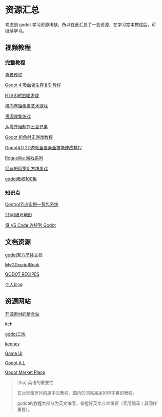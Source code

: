 # 资源汇总

考虑到 godot 学习资源稀缺，所以在此汇总了一些资源，在学习完本教程后，可继续学习。

## 视频教程

### 完整教程

[勇者传说](https://www.bilibili.com/video/BV1SP411m7aj/?spm_id_from=333.999.0.0&vd_source=cd15ef71fe6f4187af03b74e20f12fab)  

[Godot 4 吸血鬼生存复刻教程](https://www.bilibili.com/video/BV14z4y1T7jK/?spm_id_from=333.999.0.0&vd_source=cd15ef71fe6f4187af03b74e20f12fab)

[RTS即时战略游戏](https://www.bilibili.com/video/BV1No4y1L7he/?spm_id_from=333.337.search-card.all.click&vd_source=cd15ef71fe6f4187af03b74e20f12fab)  

[横向卷轴像素艺术游戏](https://www.bilibili.com/video/BV1Kh41137bZ/?spm_id_from=333.788&vd_source=cd15ef71fe6f4187af03b74e20f12fab)

[资源收集游戏](https://www.bilibili.com/video/BV1bo4y1g7jA/?spm_id_from=333.788.recommend_more_video.2&vd_source=cd15ef71fe6f4187af03b74e20f12fab)

[从零开始制作土豆兄弟](https://www.bilibili.com/video/BV1kh4y1A7aj/?spm_id_from=333.337.search-card.all.click&vd_source=cd15ef71fe6f4187af03b74e20f12fab)

[Godot 俯角射击游戏教程](https://www.bilibili.com/video/BV1hf4y1t7P4/?spm_id_from=333.337.top_right_bar_window_custom_collection.content.click&vd_source=cd15ef71fe6f4187af03b74e20f12fab)

[Godot4.0 2D游戏全要素全技能速成教程](https://www.bilibili.com/video/BV1gW4y1n7nn/?spm_id_from=333.788.top_right_bar_window_custom_collection.content.click&vd_source=cd15ef71fe6f4187af03b74e20f12fab)

[Roguelike 游戏系列](https://www.bilibili.com/video/BV1gR4y1G7Fa/?spm_id_from=333.337.top_right_bar_window_custom_collection.content.click&vd_source=cd15ef71fe6f4187af03b74e20f12fab)

[经典的俄罗斯方块游戏](https://www.bilibili.com/video/BV1qh4y1N71j/?spm_id_from=333.337.search-card.all.click&vd_source=cd15ef71fe6f4187af03b74e20f12fab)

[godot教程100集](https://www.bilibili.com/video/BV14Y411h7Po/?spm_id_from=333.337.search-card.all.click&vd_source=cd15ef71fe6f4187af03b74e20f12fab)


### 知识点

[Control节点实例—背包系统](https://www.bilibili.com/video/BV1Ry4y1E75T/?spm_id_from=333.337.search-card.all.click&vd_source=cd15ef71fe6f4187af03b74e20f12fab)

[2D可破坏地形](https://www.bilibili.com/video/BV1bM4y1j7MB/?spm_id_from=333.788.recommend_more_video.4&vd_source=cd15ef71fe6f4187af03b74e20f12fab)

[将 VS Code 连接到 Godot](https://www.bilibili.com/video/BV1c841197VJ/?spm_id_from=333.337.search-card.all.click&vd_source=cd15ef71fe6f4187af03b74e20f12fab)

## 文档资源

[godot官方简体文档](https://docs.godotengine.org/zh_CN/4.x/index.html)

[MyGDscriptBook](http://blog_rika.gitee.io/mygdscriptbook/GDScript.html)

[GODOT RECIPES](https://kidscancode.org/godot_recipes/4.x/)

[个人blog](http://liuqingwen.me/)



## 资源网站

[开源素材的整合站](https://godotengine.cn/)

[itch](https://itch.io/)

[godot工坊](https://godot.pro/#)

[kenney](https://www.kenney.nl/)

[Game UI](https://www.gameuidatabase.com/)

[Godot.A.L](https://godotassetlibrary.com/)

[Godot Market Place](https://godotmarketplace.com/)

> [!tip] 英语的重要性 
> 
> 在此尽量罗列的是中文教程、国内的网站搬运的带字幕的教程。
>
> godot的教程大部分为英文编写，掌握好英文非常重要（善用翻译工具同样重要）。
